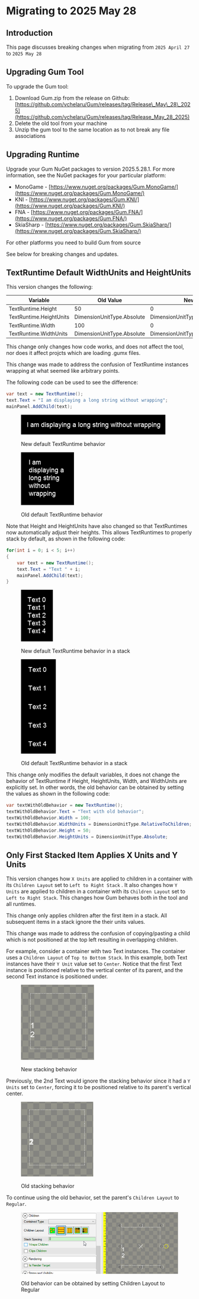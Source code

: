 # Migrating to 2025 May 28

## Introduction

This page discusses breaking changes when migrating from `2025 April 27` to `2025 May 28`

## Upgrading Gum Tool

To upgrade the Gum tool:

1. Download Gum.zip from the release on Github: [https://github.com/vchelaru/Gum/releases/tag/Release\_May\_28\_2025](https://github.com/vchelaru/Gum/releases/tag/Release_May_28_2025)
2. Delete the old tool from your machine
3. Unzip the gum tool to the same location as to not break any file associations

## Upgrading Runtime

Upgrade your Gum NuGet packages to version 2025.5.28.1. For more information, see the NuGet packages for your particular platform:

* MonoGame - [https://www.nuget.org/packages/Gum.MonoGame/](https://www.nuget.org/packages/Gum.MonoGame/)
* KNI - [https://www.nuget.org/packages/Gum.KNI/](https://www.nuget.org/packages/Gum.KNI/)
* FNA - [https://www.nuget.org/packages/Gum.FNA/](https://www.nuget.org/packages/Gum.FNA/)
* SkiaSharp - [https://www.nuget.org/packages/Gum.SkiaSharp/](https://www.nuget.org/packages/Gum.SkiaSharp/)

For other platforms you need to build Gum from source

See below for breaking changes and updates.

## TextRuntime Default WidthUnits and HeightUnits

This version changes the following:

<table data-full-width="false"><thead><tr><th width="240">Variable</th><th width="181">Old Value</th><th>New Value</th></tr></thead><tbody><tr><td>TextRuntime.Height</td><td>50</td><td>0</td></tr><tr><td>TextRuntime.HeightUnits</td><td>DimensionUnitType.Absolute</td><td>DimensionUnitType.RelativeToChildren</td></tr><tr><td>TextRuntime.Width</td><td>100</td><td>0</td></tr><tr><td>TextRuntime.WidthUnits</td><td>DimensionUnitType.Absolute</td><td>DimensionUnitType.RelativeToChildren</td></tr></tbody></table>

This change only changes how code works, and does not affect the tool, nor does it affect projcts which are loading .gumx files.

This change was made to address the confusion of TextRuntime instances wrapping at what seemed like arbitrary points.

The following code can be used to see the difference:

```csharp
var text = new TextRuntime();
text.Text = "I am displaying a long string without wrapping";
mainPanel.AddChild(text);
```

<figure><img src="../../.gitbook/assets/15_06 42 09.png" alt=""><figcaption><p>New default TextRuntime behavior</p></figcaption></figure>

<figure><img src="../../.gitbook/assets/image (1).png" alt=""><figcaption><p>Old default TextRuntime behavior</p></figcaption></figure>

Note that Height and HeightUnits have also changed so that TextRuntimes now automatically adjust their heights. This allows TextRuntimes to properly stack by default, as shown in the following code:

```csharp
for(int i = 0; i < 5; i++)
{
    var text = new TextRuntime();
    text.Text = "Text " + i;
    mainPanel.AddChild(text);
}
```

<figure><img src="../../.gitbook/assets/15_06 45 04.png" alt=""><figcaption><p>New default TextRuntime behavior in a stack</p></figcaption></figure>

<figure><img src="../../.gitbook/assets/15_06 46 52.png" alt=""><figcaption><p>Old default TextRuntime behavior in a stack</p></figcaption></figure>

This change only modifies the default variables, it does not change the behavior of TextRuntime if Height, HeightUnits, Width, and WidthUnits are explicitly set. In other words, the old behavior can be obtained by setting the values as shown in the following code:

```csharp
var textWithOldBehavior = new TextRuntime();
textWithOldBehavior.Text = "Text with old behavior";
textWithOldBehavior.Width = 100;
textWithOldBehavior.WidthUnits = DimensionUnitType.RelativeToChildren;
textWithOldBehavior.Height = 50;
textWithOldBehavior.HeightUnits = DimensionUnitType.Absolute;
```

## Only First Stacked Item Applies X Units and Y Units

This version changes how `X Units` are applied to children in a container with its `Children Layout` set to `Left to Right Stack` . It also changes how `Y Units` are applied to children in a container with its `Children Layout` set to `Left to Right Stack`. This changes how Gum behaves both in the tool and all runtimes.

This change only applies children after the first item in a stack. All subsequent items in a stack ignore the their units values.

This change was made to address the confusion of copying/pasting a child which is not positioned at the top left resulting in overlapping children.

For example, consider a container with two Text instances. The container uses a `Children Layout` of `Top to Bottom Stack`. In this example, both Text instances have their `Y Unit` value set to `Center`. Notice that the first Text instance is positioned relative to the vertical center of its parent, and the second Text instance is positioned under.

<figure><img src="../../.gitbook/assets/15_07 05 12.png" alt=""><figcaption><p>New stacking behavior</p></figcaption></figure>

Previously, the 2nd Text would ignore the stacking behavior since it had a `Y Units` set to `Center`, forcing it to be positioned relative to its parent's vertical center.

<figure><img src="../../.gitbook/assets/15_07 07 46.png" alt=""><figcaption><p>Old stacking behavior</p></figcaption></figure>

To continue using the old behavior, set the parent's `Children Layout` to `Regular`.

<figure><img src="../../.gitbook/assets/15_07 11 09.gif" alt=""><figcaption><p>Old behavior can be obtained by setting Children Layout to Regular</p></figcaption></figure>

